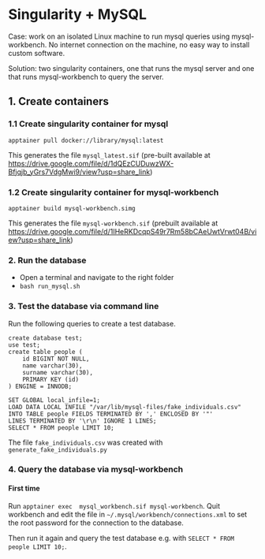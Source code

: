 # Singularity + MySQL

Case: work on an isolated Linux machine to run mysql queries using mysql-workbench. No internet connection on the machine, no easy way to install custom software.

Solution: two singularity containers, one that runs the mysql server and one that runs mysql-workbench to query the server.

## 1. Create containers

### 1.1 Create singularity container for mysql

```
apptainer pull docker://library/mysql:latest
```
This generates the file `mysql_latest.sif` (pre-built available at https://drive.google.com/file/d/1dQEzCUDuwzWX-Bfjqjb_yGrs7VdgMwi9/view?usp=share_link)

### 1.2 Create singularity container for mysql-workbench

```
apptainer build mysql-workbench.simg
```

This generates the file `mysql-workbench.sif` (prebuilt available at https://drive.google.com/file/d/1IHeRKDcqpS49r7Rm58bCAeUwtVrwt04B/view?usp=share_link)

### 2. Run the database

- Open a terminal and navigate to the right folder 
- `bash run_mysql.sh`

### 3. Test the database via command line

Run the following queries to create a test database.

```
create database test;
use test;
create table people (
    id BIGINT NOT NULL,
    name varchar(30),
    surname varchar(30),
    PRIMARY KEY (id)
) ENGINE = INNODB; 

SET GLOBAL local_infile=1;
LOAD DATA LOCAL INFILE "/var/lib/mysql-files/fake_individuals.csv" INTO TABLE people FIELDS TERMINATED BY ',' ENCLOSED BY '"'
LINES TERMINATED BY '\r\n' IGNORE 1 LINES;
SELECT * FROM people LIMIT 10;  
```

The file `fake_individuals.csv` was created with `generate_fake_individuals.py`


### 4. Query the database via mysql-workbench

#### First time

Run `apptainer exec  mysql_workbench.sif mysql-workbench`. Quit workbench and edit the file in `~/.mysql/workbench/connections.xml` to set the root password for the connection to the database.

Then run it again and query the test database e.g. with `SELECT * FROM people LIMIT 10;`.



